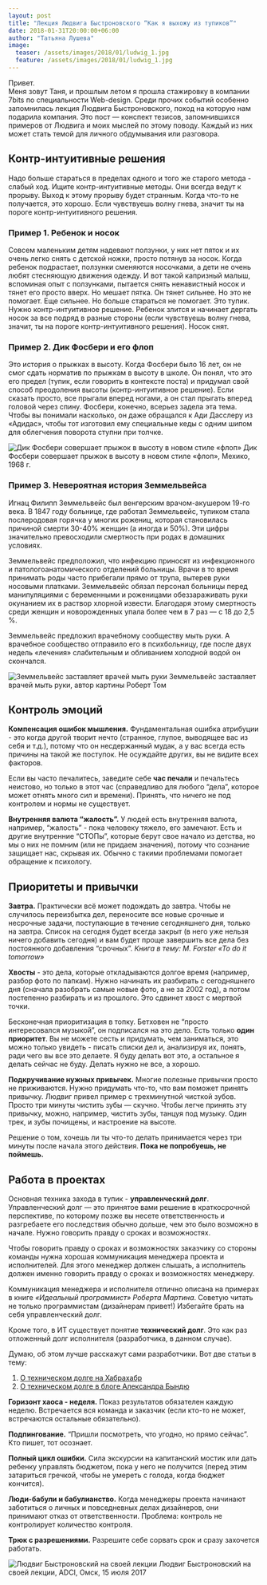 ```yaml
---
layout: post
title: "Лекция Людвига Быстроновского “Как я выхожу из тупиков”"
date: 2018-01-31T20:00:00+06:00
author: "Татьяна Лушева"
image: 
  teaser: /assets/images/2018/01/ludwig_1.jpg
  feature: /assets/images/2018/01/ludwig_1.jpg
---
```


Привет.  
Меня зовут Таня, и прошлым летом я прошла стажировку в компании 7bits по специальности Web-design. Среди прочих событий особенно запомнилась лекция Людвига Быстроновского, поход на которую нам подарила компания.
Это пост — конспект тезисов, запомнившихся примеров от Людвига и моих мыслей по этому поводу. Каждый из них может стать темой для личного обдумывания или разговора.

## Контр-интуитивные решения

Надо больше стараться в пределах одного и того же старого метода - слабый ход. Ищите контр-интуитивные методы. Они всегда ведут к прорыву. Выход к этому прорыву будет странным. Когда что-то не получается, это хорошо. Если чувствуешь волну гнева, значит ты на пороге контр-интуитивного решения. 

### Пример 1. Ребенок и носок

Совсем маленьким детям надевают ползунки, у них нет пяток и их очень легко снять с детской ножки, просто потянув за носок. Когда ребенок подрастает, ползунки сменяются носочками, а дети не очень любят стесняющую движения одежду. И вот такой капризный малыш, вспоминая опыт с ползунками, пытается снять ненавистный носок и тянет его просто вверх. Но мешает пятка. Он тянет сильнее. Но это не помогает. Еще сильнее. Но больше стараться не помогает. Это тупик. Нужно контр-интуитивное решение. Ребенок злится и начинает дергать носок за все подряд в разные стороны (если чувствуешь волну гнева, значит, ты на пороге контр-интуитивного решения). Носок снят. 

### Пример 2. Дик Фосбери и его флоп

Это история о прыжках в высоту. Когда Фосбери было 16 лет, он не смог сдать норматив по прыжкам в высоту в школе. Он понял, что это его предел (тупик, если говорить в контексте поста) и придумал свой способ преодоления высоты (контр-интуитивное решение). Если сказать просто, все прыгали вперед ногами, а он стал прыгать вперед головой через спину. Фосбери, конечно, всерьез задела эта тема. Чтобы вы понимали насколько, он даже обращался к Ади Дасслеру из «Адидас», чтобы тот изготовил ему специальные кеды с одним шипом для облегчения поворота ступни при толчке.

![Дик Фосбери совершает прыжок в высоту в новом стиле «флоп»](/assets/images/2018/01/ludwig_0.jpg)
Дик Фосбери совершает прыжок в высоту в новом стиле «флоп», Мехико, 1968 г.

### Пример 3. Невероятная история Земмельвейса

Игнац Филипп Земмельвейс был венгерским врачом-акушером 19-го века. 
В 1847 году больнице, где работал Земмельвейс, тупиком стала послеродовая горячка у многих рожениц, которая становилась причиной смерти 30-40% женщин (а иногда и 50%). Эти цифры значительно превосходили смертность при родах в домашних условиях. 

Земмельвейс предположил, что инфекцию приносят из инфекционного и патологоанатомического отделений больницы. Врачи в то время принимать роды часто прибегали прямо от трупа, вытерев руки носовыми платками. Земмельвейс обязал персонал больницы перед манипуляциями с беременными и роженицами обеззараживать руки окунанием их в раствор хлорной извести. Благодаря этому смертность среди женщин и новорожденных упала более чем в 7 раз — с 18 до 2,5 %. 

Земмельвейс предложил врачебному сообществу мыть руки. А врачебное сообщество отправило его в психбольницу, где после двух недель «лечения» слабительным и обливанием холодной водой он скончался. 

![Земмельвейс заставляет врачей мыть руки](/assets/images/2018/01/ludwig_2.jpg)
Земмельвейс заставляет врачей мыть руки, автор картины Роберт Том

## Контроль эмоций

**Компенсация ошибок мышления.** Фундаментальная ошибка атрибуции - это когда другой творит нечто (странное, глупое, выводящее вас из себя и т.д.), потому что он несдержанный мудак, а у вас всегда есть причины на такой же поступок. Не осуждайте других, вы не видите всех факторов. 

Если вы часто печалитесь, заведите себе **час печали** и печальтесь неистово, но только в этот час (справедливо для любого “дела”, которое может отнять много сил и времени). Принять, что ничего не под контролем и нормы не существует. 

**Внутренняя валюта “жалость”.** У людей есть внутренняя валюта, например, “жалость” - пока человеку тяжело, его замечают. Есть и другие внутренние “СТОПы”, которые берут свое начало из детства, но мы о них не помним (или не придаем значения), потому что сознание защищает нас, скрывая их. Обычно с такими проблемами помогает обращение к психологу.

## Приоритеты и привычки

**Завтра.** Практически всё может подождать до завтра. Чтобы не случилось переизбытка дел, переносите все новые срочные и несрочные задачи, поступающие в течение сегодняшнего дня, только на завтра. Список на сегодня будет всегда закрыт (в него уже нельзя ничего добавить сегодня) и вам будет проще завершить все дела без постоянного добавления “срочных”. 
*Книга в тему: M. Forster «To do it tomorrow»*

**Хвосты** - это дела, которые откладываются долгое время (например, разбор фото по папкам). Нужно начинать их разбирать с сегодняшнего дня (сначала разобрать самые новые фото, а не за 2002 год), а потом постепенно разбирать и из прошлого. Это сдвинет хвост с мертвой точки. 

Бесконечная приоритизация в топку. Бетховен не “просто интересовался музыкой”, он подписался на это дело. Есть только **один приоритет**. Вы не можете сесть и придумать, чем заниматься, это можно только увидеть - писать списки дел и, анализируя их, понять, ради чего вы все это делаете. Я буду делать вот это, а остальное я делать сейчас не буду. Делать нужно не все, а хорошо. 

**Подкручивание нужных привычек.** Многие полезные привычки просто не приживаются. Нужно придумать что-то, что вам поможет принять привычку. Людвиг привел пример с трехминутной чисткой зубов. Просто три минуты чистить зубы — скучно. Чтобы легче принять эту привычку, можно, например, чистить зубы, танцуя под музыку. Один трек, и зубы почищены, и настроение на высоте.

Решение о том, хочешь ли ты что-то делать принимается через три минуты после начала этого действия. **Пока не попробуешь, не поймешь.**

## Работа в проектах

Основная техника захода в тупик - **управленческий долг**. 
Управленческий долг — это принятое вами решение в краткосрочной перспективе, по которому позже вы несете ответственность и разгребаете его последствия обычно дольше, чем это было возможно в начале. Нужно говорить правду о сроках и возможностях. 

Чтобы говорить правду о сроках и возможностях заказчику со стороны команды нужна хорошая коммуникация менеджера проекта и исполнителей. Для этого менеджер должен слышать, а исполнитель должен именно говорить правду о сроках и возможностях менеджеру. 

Коммуникация менеджера и исполнителя отлично описана на примерах в книге *«Идеальный программист» Роберта Мартина*. Советую читать не только программистам (дизайнерам привет!) 
Избегайте брать на себя управленческий долг.

Кроме того, в ИТ существует понятие **технический долг**. Это как раз отложенный долг исполнителя (разработчика, в данном случае).

Думаю, об этом лучше расскажут сами разработчики. Вот две статьи в тему:
1. [О техническом долге на Хабрахабр](https://habrahabr.ru/post/119490/)
1. [О техническом долге в блоге Александра Бындю](http://blog.byndyu.ru/2008/12/blog-post.html)

**Горизонт хаоса - неделя.** Показ результатов обязателен каждую неделю. Встречается вся команда и заказчик (если кто-то не может, встречаются остальные обязательно). 

**Подпингование.** “Пришли посмотреть, что угодно, но прямо сейчас”. Кто пишет, тот осознает. 

**Полный цикл ошибки.** Сила экскурсии на капитанский мостик или дать ребенку управлять бюджетом, пока у него не получится (перед этим затариться гречкой, чтобы не умереть с голода, когда бюджет кончится).

**Люди-бабули и бабулианство.** Когда менеджеры проекта начинают заботиться о личных и повседневных делах дизайнеров, они принимают отказ от ответственности. Проблема: контроль не контролирует количество контроля. 

**Трюк с разрешениями.** Разрешите себе сорвать срок и сразу захочется работать. 

![Людвиг Быстроновский на своей лекции](/assets/images/2018/01/ludwig_3.jpg)
Людвиг Быстроновский на своей лекции, ADCI, Омск, 15 июля 2017
